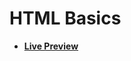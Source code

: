 # HTML Basics

- [**Live Preview**](https://tahmid-sarker.github.io/Web-Mastery/HTML/HTML%20Forms/index.html)